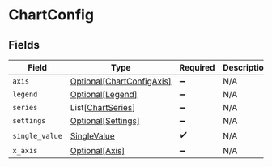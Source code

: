 # ChartConfig


## Fields

| Field                                                               | Type                                                                | Required                                                            | Description                                                         |
| ------------------------------------------------------------------- | ------------------------------------------------------------------- | ------------------------------------------------------------------- | ------------------------------------------------------------------- |
| `axis`                                                              | [Optional[ChartConfigAxis]](../../models/shared/chartconfigaxis.md) | :heavy_minus_sign:                                                  | N/A                                                                 |
| `legend`                                                            | [Optional[Legend]](../../models/shared/legend.md)                   | :heavy_minus_sign:                                                  | N/A                                                                 |
| `series`                                                            | List[[ChartSeries](../../models/shared/chartseries.md)]             | :heavy_minus_sign:                                                  | N/A                                                                 |
| `settings`                                                          | [Optional[Settings]](../../models/shared/settings.md)               | :heavy_minus_sign:                                                  | N/A                                                                 |
| `single_value`                                                      | [SingleValue](../../models/shared/singlevalue.md)                   | :heavy_check_mark:                                                  | N/A                                                                 |
| `x_axis`                                                            | [Optional[Axis]](../../models/shared/axis.md)                       | :heavy_minus_sign:                                                  | N/A                                                                 |